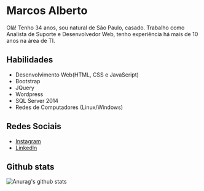 <h1>Marcos Alberto</h1>
<p>Olá! Tenho 34 anos, sou natural de São Paulo, casado.
Trabalho como Analista de Suporte e Desenvolvedor Web, tenho experiência há mais de 10 anos na área de TI.</p>

<h2>Habilidades</h2>
<ul>

  <li>Desenvolvimento Web(HTML, CSS e JavaScript)</li>
  <li>Bootstrap</li>
  <li>JQuery</li>
  <li>Wordpress</li>
  <li>SQL Server 2014</li>
  <li>Redes de Computadores (Linux/Windows)</li>
</ul>

<h2>Redes Sociais</h2> 
<ul>
  <li><a href="https://www.instagram.com/marcosalberto.c/">Instagram</a></li>
  <li><a href="https://www.linkedin.com/in/marcosalbertoc/">LinkedIn</a></li>
</ul>

<h2>Github stats</h2>

![Anurag's github stats](https://github-readme-stats.vercel.app/api?username=malbertoconceicao&show_icons=true&theme=dark)
